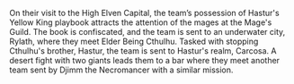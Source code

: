 
On their visit to the High Elven Capital, the team’s possession of Hastur's Yellow King playbook attracts the attention of the mages at the Mage's Guild. The book is confiscated, and the team is sent to an underwater city, Rylath, where they meet Elder Being Cthulhu. Tasked with stopping Cthulhu's brother, Hastur, the team is sent to Hastur's realm, Carcosa. A desert fight with two giants leads them to a bar where they meet another team sent by Djimm the Necromancer with a similar mission.